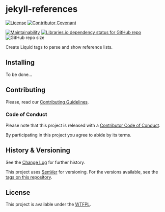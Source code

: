 # jekyll-references

[![License](https://img.shields.io/github/license/Nereare/jekyll-references.svg)](LICENSE.md)
[![Contributor Covenant](https://img.shields.io/badge/Contributor%20Covenant-2.1-4baaaa.svg)](CODE-OF-CONDUCT.md)

[![Maintainability](https://api.codeclimate.com/v1/badges/e395aca8d5d1b1026c60/maintainability)](https://codeclimate.com/github/Nereare/jekyll-references/maintainability)
[![Libraries.io dependency status for GitHub repo](https://img.shields.io/librariesio/github/Nereare/jekyll-references)](https://libraries.io/github/Nereare/jekyll-references)
![GitHub repo size](https://img.shields.io/github/repo-size/Nereare/jekyll-references)

Create Liquid tags to parse and show reference lists.

## Installing

<!--
TODO Set installation instructions
BODY If there is some installation method, define it on the [README file](README.md).
-->
To be done...

## Contributing

Please, read our [Contributing Guidelines](CONTRIBUTING.md).

### Code of Conduct

Please note that this project is released with a [Contributor Code of Conduct](CODE-OF-CONDUCT.md).

By participating in this project you agree to abide by its terms.

## History & Versioning

See the [Change Log](CHANGELOG.md) for further history.

This project uses [SemVer](http://semver.org/) for versioning. For the versions available, see the [tags on this repository](https://github.com/Nereare/jekyll-references/tags).

## License

This project is available under the [WTFPL](https://www.wtfpl.net/).
